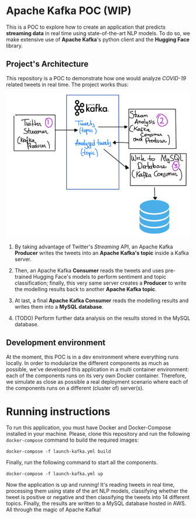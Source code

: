 # Apache Kafka POC (WIP)

This is a POC to explore how to create an application that predicts **streaming data** in real time using state-of-the-art 
NLP models. To do so, we make extensive use of **Apache Kafka**'s python client and the **Hugging Face** library.

## Project's Architecture

This repository is a POC to demonstrate how one would 
analyze *COVID-19* related tweets in real time. The project works thus:

![img.png](img.png)

1. By taking advantage of Twitter's *Streaming* API, an Apache Kafka **Producer** writes the tweets into an **Apache Kafka's topic** inside a Kafka server.
   
1. Then, an Apache Kafka **Consumer** reads the tweets and uses pre-trained Hugging Face's 
models to perform sentiment and topic classification; finally, this very same server creates a **Producer** to write the 
modelling results back to another **Apache Kafka topic**.

1. At last, a final **Apache Kafka Consumer** reads the modelling results
and writes them into a **MySQL database**. 
   
1. (TODO) Perform further data analysis on the results stored in the MySQL database. 


## Development environment

At the moment, this POC is in a dev environment where everything runs locally. In order to modularize the different 
components as much as possible, we've developed this application in a multi container environment: each of the components
runs on its very own Docker container. Therefore, we simulate as close as possible a real deployment scenario where each of the
components runs on a different (cluster of) server(s). 

# Running instructions

To run this application, you must have Docker and Docker-Compose installed in your machine. Please, clone this repository and run the following 
`docker-compose` command to build the required images:

```
docker-compose -f launch-kafka.yml build
```

Finally, run the following command to start all the components. 

```
docker-compose -f launch-kafka.yml up
```

Now the application is up and running! It's reading tweets in real time, processing them using state of the art NLP models,
classifying whether the tweet is positive or negative and then classifying the tweets into 14 different topics. Finally, the results
are written to a MySQL database hosted in AWS. All through the magic of Apache Kafka!



